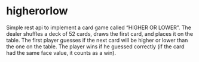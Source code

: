 # higherorlow
Simple rest api to implement a card game called “HIGHER OR LOWER”. The dealer shuffles a deck of 52 cards, draws the first card, and places it on the table. The first player guesses if the next card will be higher or lower than the one on the table. The player wins if he guessed correctly (if the card had the same face value, it counts as a win).
